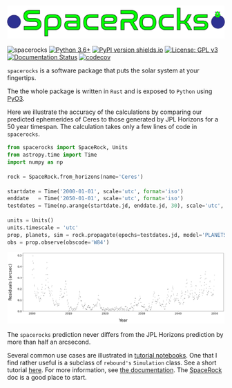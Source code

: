 ![Alt text](assets/logo.png)

![spacerocks](https://github.com/kjnapes/spacerocks/workflows/spacerocks/badge.svg?branch=master)
[![Python 3.6+](https://img.shields.io/badge/python-3.6+-blue.svg)](https://www.python.org/downloads/release/python-360/)
[![PyPI version shields.io](https://img.shields.io/pypi/v/spacerocks.svg)](https://pypi.python.org/pypi/spacerocks/)
[![License: GPL v3](https://img.shields.io/badge/License-GPLv3-blue.svg)](https://www.gnu.org/licenses/gpl-3.0)
[![Documentation Status](https://readthedocs.org/projects/spacerocks/badge/?version=latest)](https://spacerocks.readthedocs.io/en/latest/?badge=latest)
[![codecov](https://codecov.io/gh/kjnapier/spacerocks/branch/master/graph/badge.svg?token=1WO1H5WNYV)](https://codecov.io/gh/kjnapier/spacerocks)

`spacerocks` is a software package that puts the solar system at your fingertips. 

The the whole package is written in `Rust` and is exposed to `Python` using [PyO3](https://github.com/PyO3/pyo3).

Here we illustrate the accuracy of the calculations by comparing 
our predicted ephemerides of Ceres to those generated by JPL Horizons 
for a 50 year timespan. The calculation takes only a few lines 
of code in `spacerocks`.

```Python
from spacerocks import SpaceRock, Units
from astropy.time import Time
import numpy as np

rock = SpaceRock.from_horizons(name='Ceres')

startdate = Time('2000-01-01', scale='utc', format='iso')
enddate   = Time('2050-01-01', scale='utc', format='iso')
testdates = Time(np.arange(startdate.jd, enddate.jd, 30), scale='utc', format='jd')

units = Units()
units.timescale = 'utc'
prop, planets, sim = rock.propagate(epochs=testdates.jd, model='PLANETS', units=units)
obs = prop.observe(obscode='W84')
```
![Alt text](assets/ceres-residuals.png)

The `spacerocks` prediction never differs from the JPL Horizons prediction by more than half an arcsecond.

Several common use cases are illustrated in [tutorial notebooks](./notebooks/). One that I find rather useful is a subclass of `rebound's`
`Simulation` class. See a short tutorial [here](./notebooks/Simulation.ipynb). For more information, see [the documentation](./docs/). The [SpaceRock](./docs/SpaceRock.md) doc is a good place to start.